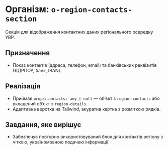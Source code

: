 # Організм: `o-region-contacts-section`

Секція для відображення контактних даних регіонального осередку УВР.

## Призначення
- Показ контактів (адреса, телефон, email) та банківських реквізитів (ЄДРПОУ, банк, IBAN).

## Реалізація
- Приймає `props`: `contacts: any | null` — об’єкт з `region-contacts` або вкладений об’єкт з `region-details`.
- Адаптивна верстка на Tailwind, акуратна картка з розміткою рядків.

## Завдання, яке вирішує
- Забезпечує повторно використовуваний блок для контактів регіону з чіткою, україномовною подачею інформації.
